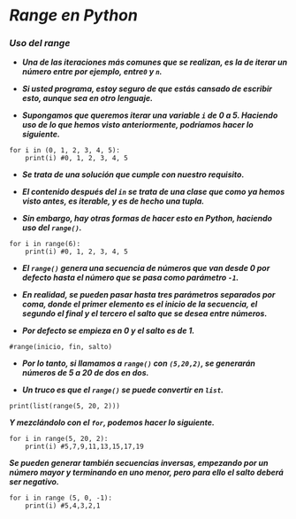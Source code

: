 # **_Range en Python_**

### **_Uso del range_**

- **_Una de las iteraciones más comunes que se realizan, es la de iterar un número entre por ejemplo, entre```0``` y ```n```._**
  
- **_Si usted programa, estoy seguro de que estás cansado de escribir esto, aunque sea en otro lenguaje._**
  
- **_Supongamos que queremos iterar una variable ```i``` de 0 a 5. Haciendo uso de lo que hemos visto anteriormente, podríamos hacer lo siguiente._**
  
```  
for i in (0, 1, 2, 3, 4, 5):
    print(i) #0, 1, 2, 3, 4, 5
```

- **_Se trata de una solución que cumple con nuestro requisito._**
  
- **_El contenido después del ```in``` se trata de una clase que como ya hemos visto antes, es iterable, y es de hecho una tupla._**
  
- **_Sin embargo, hay otras formas de hacer esto en Python, haciendo uso del ```range()```._**

```
for i in range(6):
    print(i) #0, 1, 2, 3, 4, 5
```

- **_El ```range()``` genera una secuencia de números que van desde 0 por defecto hasta el número que se pasa como parámetro ```-1```._**
  
- **_En realidad, se pueden pasar hasta tres parámetros separados por coma, donde el primer elemento es el inicio de la secuencia, el segundo el final y el tercero el salto que se desea entre números._**
  
- **_Por defecto se empieza en 0 y el salto es de 1._**

```
#range(inicio, fin, salto)
```

- **_Por lo tanto, si llamamos a ```range()``` con ```(5,20,2)```, se generarán números de 5 a 20 de dos en dos._**
  
- **_Un truco es que el ```range()``` se puede convertir en ```list```._**

```
print(list(range(5, 20, 2)))
```

**_Y mezclándolo con el ```for```, podemos hacer lo siguiente._**

```
for i in range(5, 20, 2):
    print(i) #5,7,9,11,13,15,17,19
```

**_Se pueden generar también secuencias inversas, empezando por un número mayor y terminando en uno menor, pero para ello el salto deberá ser negativo._**

```
for i in range (5, 0, -1):
    print(i) #5,4,3,2,1
```
